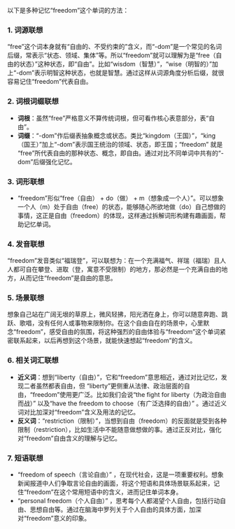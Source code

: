 以下是多种记忆“freedom”这个单词的方法：

### 1. 词源联想
“free”这个词本身就有“自由的、不受约束的”含义，而“-dom”是一个常见的名词后缀，常表示“状态、领域、集体”等。所以“freedom”就可以理解为是“free（自由的状态）”这种状态，即“自由”。比如“wisdom（智慧）”，“wise（明智的）”加上“-dom”表示明智这种状态，也就是智慧。通过这样从词源角度分析后缀，就很容易记住“freedom”代表自由。

### 2. 词根词缀联想
 - **词根**：虽然“free”严格意义不算传统词根，但可看作核心表意部分，表“自由”。
 - **词缀**：“-dom”作后缀表抽象概念或状态。类比“kingdom（王国）”，“king（国王）”加上“-dom”表示国王统治的领域、状态，即王国；“freedom” 就是 “free”所代表自由的那种状态、概念，即自由。通过对比不同单词中共有的“-dom”后缀强化记忆。

### 3. 词形联想
 - “freedom”形似“free（自由） + do（做） + m（想象成一个人）”。可以想象一个人（m）处于自由（free）的状态，能够随心所欲地做（do）自己想做的事情，这正是自由（freedom）的体现，这样通过拆解词形构建有趣画面，帮助记忆单词。

### 4. 发音联想
“freedom”发音类似“福瑞登”，可以联想为：在一个充满福气、祥瑞（福瑞）且人人都可自在攀登、进取（登，寓意不受限制）的地方，那必然是一个充满自由的地方，从而记住“freedom”是自由的意思。

### 5. 场景联想
想象自己站在广阔无垠的草原上，微风轻拂，阳光洒在身上，你可以随意奔跑、跳跃、歌唱，没有任何人或事物来限制你。在这个自由自在的场景中，心里默念“freedom”，感受自由的氛围，将这种强烈的自由体验与“freedom”这个单词紧密联系起来，以后再想到这个场景，就能快速想起“freedom”的含义。

### 6. 相关词汇联想
 - **近义词**：想到“liberty（自由）”，它和“freedom”意思相近，通过对比记忆，发现二者虽然都表自由，但 “liberty”更侧重从法律、政治层面的自由，“freedom”使用更广泛。比如我们会说“the fight for liberty（为政治自由而战）” 以及“have the freedom to choose（有广泛选择的自由）” 。通过近义词对比加深对“freedom”含义及用法的记忆。
 - **反义词**：“restriction（限制）”，当想到自由（freedom）的反面就是受到各种限制（restriction），比如生活中不能随意做想做的事。通过正反对比，强化对“freedom”自由含义的理解与记忆。

### 7. 短语联想
 - “freedom of speech（言论自由）” ，在现代社会，这是一项重要权利。想象新闻报道中人们争取言论自由的画面，将这个短语和具体场景联系起来，记住“freedom”在这个常用短语中的含义，进而记住单词本身。
 - “personal freedom（个人自由）” ，思考每个人都渴望个人自由，包括行动自由、思想自由等。通过在脑海中罗列关于个人自由的具体方面，加深对“freedom”意义的印象。 